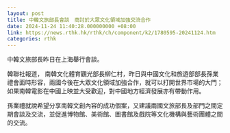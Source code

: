```yaml
---
layout: post
title: 中韓文旅部長會談　商討於大眾文化領域加強交流合作
date: 2024-11-24 11:40:28.000000000 +08:00
link: https://news.rthk.hk/rthk/ch/component/k2/1780595-20241124.htm
categories: rthk
---
```


中韓文旅部長昨日在上海舉行會談。

韓聯社報道， 南韓文化體育觀光部長柳仁村，昨日與中國文化和旅遊部部長孫業禮會面時形容，兩國今後在大眾文化領域加強合作，就可以打開世界市場的大門；如果南韓電影在中國上映並大受歡迎，對中國地方經濟發展亦有帶動作用。

孫業禮就說希望分享南韓文創內容的成功個案，又建議兩國文旅部長及部門之間定期會談及交流，並促進博物館、美術館、圖書館及戲院等文化機構與藝術團體之間的交流。
